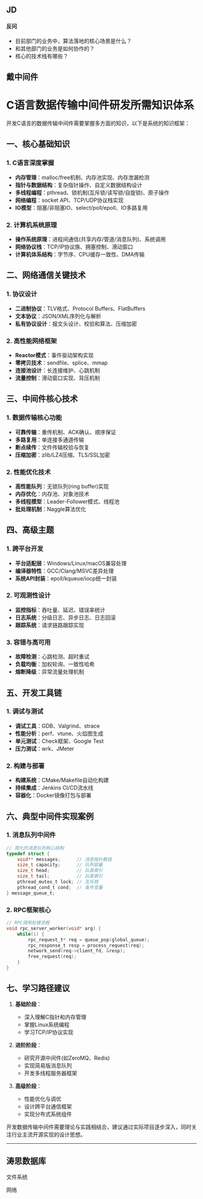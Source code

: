 ## JD

#### 反问

- 目前部门的业务中，算法落地的核心场景是什么？
- 和其他部门的业务是如何协作的？
- 核心的技术栈有哪些？

## 戴中间件

# C语言数据传输中间件研发所需知识体系

开发C语言的数据传输中间件需要掌握多方面的知识，以下是系统的知识框架：

## 一、核心基础知识

### 1. C语言深度掌握
- **内存管理**：malloc/free机制、内存池实现、内存泄漏检测
- **指针与数据结构**：复杂指针操作、自定义数据结构设计
- **多线程编程**：pthread、锁机制(互斥锁/读写锁/自旋锁)、原子操作
- **网络编程**：socket API、TCP/UDP协议栈实现
- **IO模型**：阻塞/非阻塞IO、select/poll/epoll、IO多路复用

### 2. 计算机系统原理
- **操作系统原理**：进程间通信(共享内存/管道/消息队列)、系统调用
- **网络协议栈**：TCP/IP协议族、拥塞控制、滑动窗口
- **计算机体系结构**：字节序、CPU缓存一致性、DMA传输

## 二、网络通信关键技术

### 1. 协议设计
- **二进制协议**：TLV格式、Protocol Buffers、FlatBuffers
- **文本协议**：JSON/XML序列化与解析
- **私有协议设计**：报文头设计、校验和算法、压缩加密

### 2. 高性能网络框架
- **Reactor模式**：事件驱动架构实现
- **零拷贝技术**：sendfile、splice、mmap
- **连接池设计**：长连接维护、心跳机制
- **流量控制**：滑动窗口实现、背压机制

## 三、中间件核心技术

### 1. 数据传输核心功能
- **可靠传输**：重传机制、ACK确认、顺序保证
- **多路复用**：单连接多通道传输
- **断点续传**：文件传输校验与恢复
- **压缩加密**：zlib/LZ4压缩、TLS/SSL加密

### 2. 性能优化技术
- **高性能队列**：无锁队列(ring buffer)实现
- **内存优化**：内存池、对象池技术
- **多线程模型**：Leader-Follower模式、线程池
- **批处理机制**：Naggle算法优化

## 四、高级主题

### 1. 跨平台开发
- **平台适配层**：Windows/Linux/macOS兼容处理
- **编译器特性**：GCC/Clang/MSVC差异处理
- **系统API封装**：epoll/kqueue/iocp统一封装

### 2. 可观测性设计
- **监控指标**：吞吐量、延迟、错误率统计
- **日志系统**：分级日志、异步日志、日志回滚
- **跟踪系统**：请求链路跟踪实现

### 3. 容错与高可用
- **故障检测**：心跳检测、超时重试
- **负载均衡**：加权轮询、一致性哈希
- **熔断降级**：异常流量处理机制

## 五、开发工具链

### 1. 调试与测试
- **调试工具**：GDB、Valgrind、strace
- **性能分析**：perf、vtune、火焰图生成
- **单元测试**：Check框架、Google Test
- **压力测试**：wrk、JMeter

### 2. 构建与部署
- **构建系统**：CMake/Makefile自动化构建
- **持续集成**：Jenkins CI/CD流水线
- **容器化**：Docker镜像打包与部署

## 六、典型中间件实现案例

### 1. 消息队列中间件
```c
// 简化的消息队列核心结构
typedef struct {
    void** messages;      // 消息指针数组
    size_t capacity;      // 队列容量
    size_t head;          // 队首索引
    size_t tail;          // 队尾索引
    pthread_mutex_t lock; // 互斥锁
    pthread_cond_t cond;  // 条件变量
} message_queue_t;
```

### 2. RPC框架核心
```c
// RPC调用处理流程
void rpc_server_worker(void* arg) {
    while(1) {
        rpc_request_t* req = queue_pop(global_queue);
        rpc_response_t resp = process_request(req);
        network_send(req->client_fd, &resp);
        free_request(req);
    }
}
```

## 七、学习路径建议

1. **基础阶段**：
   - 深入理解C指针和内存管理
   - 掌握Linux系统编程
   - 学习TCP/IP协议实现

2. **进阶阶段**：
   - 研究开源中间件(如ZeroMQ、Redis)
   - 实现简易版消息队列
   - 开发多线程服务器框架

3. **高级阶段**：
   - 性能优化与调优
   - 设计跨平台通信框架
   - 实现分布式系统组件

开发数据传输中间件需要理论与实践相结合，建议通过实际项目逐步深入，同时关注行业主流开源实现的设计思想。

---

## 涛思数据库

文件系统

网络